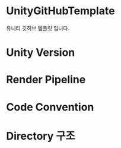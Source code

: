 # UnityGitHubTemplate
유니티 깃허브 템플릿 입니다.

# Unity Version

# Render Pipeline

# Code Convention

# Directory 구조
